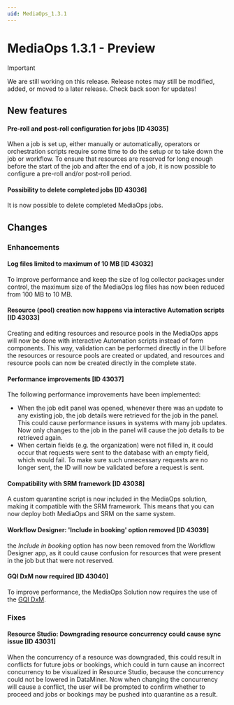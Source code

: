 ```yaml
---
uid: MediaOps_1.3.1
---
```


# MediaOps 1.3.1 - Preview

> [!IMPORTANT]
> We are still working on this release. Release notes may still be modified, added, or moved to a later release. Check back soon for updates!

## New features

#### Pre-roll and post-roll configuration for jobs [ID 43035]

When a job is set up, either manually or automatically, operators or orchestration scripts require some time to do the setup or to take down the job or workflow. To ensure that resources are reserved for long enough before the start of the job and after the end of a job, it is now possible to configure a pre-roll and/or post-roll period.

#### Possibility to delete completed jobs [ID 43036]

It is now possible to delete completed MediaOps jobs.

## Changes

### Enhancements

#### Log files limited to maximum of 10 MB [ID 43032]

To improve performance and keep the size of log collector packages under control, the maximum size of the MediaOps log files has now been reduced from 100 MB to 10 MB.

#### Resource (pool) creation now happens via interactive Automation scripts [ID 43033]

Creating and editing resources and resource pools in the MediaOps apps will now be done with interactive Automation scripts instead of form components. This way, validation can be performed directly in the UI before the resources or resource pools are created or updated, and resources and resource pools can now be created directly in the complete state.

#### Performance improvements [ID 43037]

The following performance improvements have been implemented:

- When the job edit panel was opened, whenever there was an update to any existing job, the job details were retrieved for the job in the panel. This could cause performance issues in systems with many job updates. Now only changes to the job in the panel will cause the job details to be retrieved again.
- When certain fields (e.g. the organization) were not filled in, it could occur that requests were sent to the database with an empty field, which would fail. To make sure such unnecessary requests are no longer sent, the ID will now be validated before a request is sent.

#### Compatibility with SRM framework [ID 43038]

A custom quarantine script is now included in the MediaOps solution, making it compatible with the SRM framework. This means that you can now deploy both MediaOps and SRM on the same system.

#### Workflow Designer: 'Include in booking' option removed [ID 43039]

the *Include in booking* option has now been removed from the Workflow Designer app, as it could cause confusion for resources that were present in the job but that were not reserved.

#### GQI DxM now required [ID 43040]

To improve performance, the MediaOps Solution now requires the use of the [GQI DxM](xref:GQI_DxM).

### Fixes

#### Resource Studio: Downgrading resource concurrency could cause sync issue [ID 43031]

When the concurrency of a resource was downgraded, this could result in conflicts for future jobs or bookings, which could in turn cause an incorrect concurrency to be visualized in Resource Studio, because the concurrency could not be lowered in DataMiner. Now when changing the concurrency will cause a conflict, the user will be prompted to confirm whether to proceed and jobs or bookings may be pushed into quarantine as a result.
